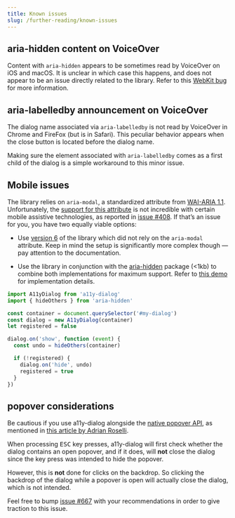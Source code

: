 ```yaml
---
title: Known issues
slug: /further-reading/known-issues
---
```


## aria-hidden content on VoiceOver

Content with `aria-hidden` appears to be sometimes read by VoiceOver on iOS and macOS. It is unclear in which case this happens, and does not appear to be an issue directly related to the library. Refer to this [WebKit bug](https://bugs.webkit.org/show_bug.cgi?id=201887#c2) for more information.

## aria-labelledby announcement on VoiceOver

The dialog name associated via `aria-labelledby` is not read by VoiceOver in Chrome and FireFox (but is in Safari). This peculiar behavior appears when the close button is located before the dialog name.

Making sure the element associated with `aria-labelledby` comes as a first child of the dialog is a simple workaround to this minor issue.

## Mobile issues

The library relies on `aria-modal`, a standardized attribute from [WAI-ARIA 1.1](https://www.w3.org/TR/wai-aria-1.1/#aria-modal). Unfortunately, the [support for this attribute](https://a11ysupport.io/tech/aria/aria-modal_attribute) is not incredible with certain mobile assistive technologies, as reported in [issue #408](https://github.com/KittyGiraudel/a11y-dialog/pull/408). If that’s an issue for you, you have two equally viable options:

- Use [version 6](/6.1.0/) of the library which did not rely on the `aria-modal` attribute. Keep in mind the setup is significantly more complex though — pay attention to the documentation.

- Use the library in conjunction with the [aria-hidden](https://github.com/theKashey/aria-hidden) package (<1kb) to combine both implementations for maximum support. Refer to [this demo](https://codesandbox.io/s/a11y-dialog-w-aria-hidden-v8-u3unbr) for implementation details.

```js {2,6,8-15}
import A11yDialog from 'a11y-dialog'
import { hideOthers } from 'aria-hidden'

const container = document.querySelector('#my-dialog')
const dialog = new A11yDialog(container)
let registered = false

dialog.on('show', function (event) {
  const undo = hideOthers(container)

  if (!registered) {
    dialog.on('hide', undo)
    registered = true
  }
})
```

## popover considerations

Be cautious if you use a11y-dialog alongside the [native popover API](https://developer.chrome.com/blog/introducing-popover-api/), as mentioned in [this article by Adrian Roselli](https://adrianroselli.com/2023/05/brief-note-on-popovers-with-dialogs.html).

When processing <kbd>ESC</kbd> key presses, a11y-dialog will first check whether the dialog contains an open popover, and if it does, will **not** close the dialog since the key press was intended to hide the popover.

However, this is **not** done for clicks on the backdrop. So clicking the backdrop of the dialog while a popover is open will actually close the dialog, which is not intended.

Feel free to bump [issue #667](https://github.com/KittyGiraudel/a11y-dialog/issues/667) with your recommendations in order to give traction to this issue.

